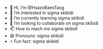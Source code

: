 - 👋 Hi, I’m @HsazoBaesTaog
- 👀 I’m interested in sigma skibidi
- 🌱 I’m currently learning sigma skibidi
- 💞️ I’m looking to collaborate on sigma skibidi
- 📫 How to reach me sigma skibidi
- 😄 Pronouns: sigma skibidi
- ⚡ Fun fact: sigma skibidi

<!---
HsazoBaesTaog/HsazoBaesTaog is a ✨ special ✨ repository because its `README.md` (this file) appears on your GitHub profile.
You can click the Preview link to take a look at your changes.
--->
